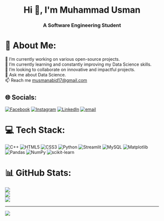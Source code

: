 <h1 align="center">Hi 👋, I'm Muhammad Usman</h1>
<h3 align="center">A Software Engineering Student</h3>

# 💫 About Me:
🔭 I’m currently working on various open-source projects.<br>🌱 I’m currently learning and constantly improving my Data Science skills.<br>👯 I’m looking to collaborate on innovative and impactful projects.<br>💬 Ask me about Data Science.<br>📫 Reach me musmanabid17@gmail.com


## 🌐 Socials:
[![Facebook](https://img.shields.io/badge/Facebook-%231877F2.svg?logo=Facebook&logoColor=white)](https://facebook.com/musmanabid17) [![Instagram](https://img.shields.io/badge/Instagram-%23E4405F.svg?logo=Instagram&logoColor=white)](https://instagram.com/usman_abid_17) [![LinkedIn](https://img.shields.io/badge/LinkedIn-%230077B5.svg?logo=linkedin&logoColor=white)](https://linkedin.com/in/muhammad-usman-abid18/) [![email](https://img.shields.io/badge/Email-D14836?logo=gmail&logoColor=white)](mailto:musmanabid17@gmail.com) 

# 💻 Tech Stack:
![C++](https://img.shields.io/badge/c++-%2300599C.svg?style=for-the-badge&logo=c%2B%2B&logoColor=white) ![HTML5](https://img.shields.io/badge/html5-%23E34F26.svg?style=for-the-badge&logo=html5&logoColor=white) ![CSS3](https://img.shields.io/badge/css3-%231572B6.svg?style=for-the-badge&logo=css3&logoColor=white) ![Python](https://img.shields.io/badge/python-3670A0?style=for-the-badge&logo=python&logoColor=ffdd54) ![Streamlit](https://img.shields.io/badge/Streamlit-%23FE4B4B.svg?style=for-the-badge&logo=streamlit&logoColor=white) ![MySQL](https://img.shields.io/badge/mysql-4479A1.svg?style=for-the-badge&logo=mysql&logoColor=white) ![Matplotlib](https://img.shields.io/badge/Matplotlib-%23ffffff.svg?style=for-the-badge&logo=Matplotlib&logoColor=black) ![Pandas](https://img.shields.io/badge/pandas-%23150458.svg?style=for-the-badge&logo=pandas&logoColor=white) ![NumPy](https://img.shields.io/badge/numpy-%23013243.svg?style=for-the-badge&logo=numpy&logoColor=white) ![scikit-learn](https://img.shields.io/badge/scikit--learn-%23F7931E.svg?style=for-the-badge&logo=scikit-learn&logoColor=white)
# 📊 GitHub Stats:
![](https://github-readme-stats.vercel.app/api?username=muhammadusmanabid&theme=dark&hide_border=false&include_all_commits=true&count_private=false)<br/>
![](https://nirzak-streak-stats.vercel.app/?user=muhammadusmanabid&theme=dark&hide_border=false)<br/>
![](https://github-readme-stats.vercel.app/api/top-langs/?username=muhammadusmanabid&theme=dark&hide_border=false&include_all_commits=true&count_private=false&layout=compact)

---
[![](https://visitcount.itsvg.in/api?id=muhammadusmanabid&icon=0&color=0)](https://visitcount.itsvg.in)
